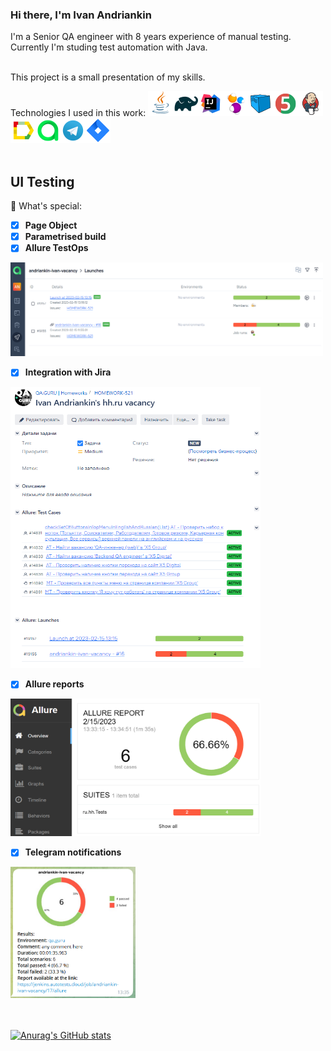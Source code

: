 ### Hi there, I'm Ivan Andriankin

I'm a Senior QA engineer with 8 years experience of manual testing. Currently I'm studing test automation with Java.
<br><br>
 
This project is a small presentation of my skills.

Technologies I used in this work:
![This is an image](/icons/Java.png)![This is an image](/icons/Gradle.png)![This is an image](/icons/Intelij_IDEA.png)![This is an image](/icons/Selenide.png)![This is an image](/icons/Selenoid.png)![This is an image](/icons/JUnit5.png)![This is an image](/icons/Jenkins.png)![This is an image](/icons/Allure_Report.png)![This is an image](/icons/AllureTestOps.png)![This is an image](/icons/Telegram.png)![This is an image](/icons/Jira.png)</br></br>


## UI Testing

:triangular_flag_on_post: What's special:

- [x] <b>Page Object</b>
- [x] <b>Parametrised build</b>
- [x] <b>Allure TestOps</b>
<img src="/images/Allure_TestOps.png" width="500" height="150">

- [x] <b>Integration with Jira</b>
<img src="/images/Jira.png" width="400" height="450">

- [x] <b>Allure reports</b>
<img src="/images/Allure_Report.png" width="400" height="220">

- [x] <b>Telegram notifications</b>
<img src="/images/telegram-notification.png" width="200" height="210">

<br><br>
[![Anurag's GitHub stats](https://github-readme-stats.vercel.app/api?username=ivan-andriankin)](https://github.com/ivan-andriankin/Vacancy/github-readme-stats)
